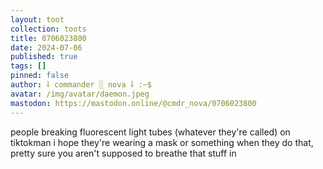 ```yaml
---
layout: toot
collection: toots
title: 0706023800
date: 2024-07-06
published: true
tags: []
pinned: false
author: ⸸ commander ░ nova ⸸ :~$
avatar: /img/avatar/daemon.jpeg
mastodon: https://mastodon.online/@cmdr_nova/0706023800
---
```


people breaking fluorescent light tubes (whatever they're called) on tiktokman i hope they're wearing a mask or something when they do that, pretty sure you aren't supposed to breathe that stuff in
